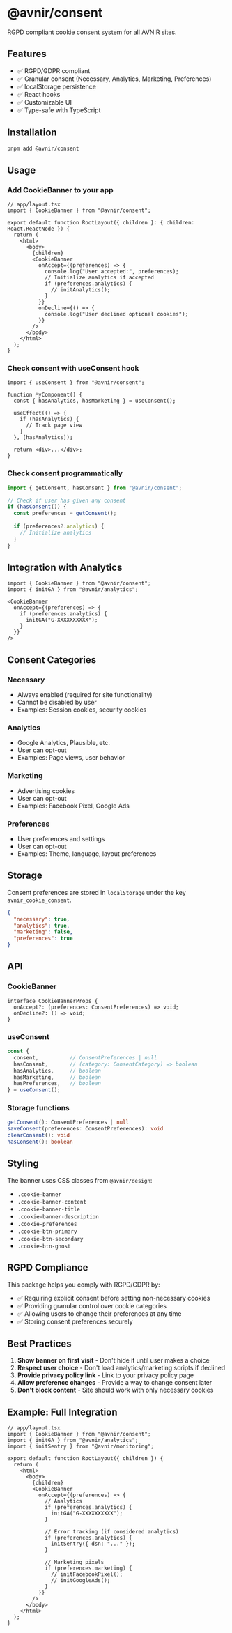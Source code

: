# @avnir/consent

RGPD compliant cookie consent system for all AVNIR sites.

## Features

- ✅ RGPD/GDPR compliant
- ✅ Granular consent (Necessary, Analytics, Marketing, Preferences)
- ✅ localStorage persistence
- ✅ React hooks
- ✅ Customizable UI
- ✅ Type-safe with TypeScript

## Installation

```bash
pnpm add @avnir/consent
```

## Usage

### Add CookieBanner to your app

```tsx
// app/layout.tsx
import { CookieBanner } from "@avnir/consent";

export default function RootLayout({ children }: { children: React.ReactNode }) {
  return (
    <html>
      <body>
        {children}
        <CookieBanner
          onAccept={(preferences) => {
            console.log("User accepted:", preferences);
            // Initialize analytics if accepted
            if (preferences.analytics) {
              // initAnalytics();
            }
          }}
          onDecline={() => {
            console.log("User declined optional cookies");
          }}
        />
      </body>
    </html>
  );
}
```

### Check consent with useConsent hook

```tsx
import { useConsent } from "@avnir/consent";

function MyComponent() {
  const { hasAnalytics, hasMarketing } = useConsent();

  useEffect(() => {
    if (hasAnalytics) {
      // Track page view
    }
  }, [hasAnalytics]);

  return <div>...</div>;
}
```

### Check consent programmatically

```typescript
import { getConsent, hasConsent } from "@avnir/consent";

// Check if user has given any consent
if (hasConsent()) {
  const preferences = getConsent();
  
  if (preferences?.analytics) {
    // Initialize analytics
  }
}
```

## Integration with Analytics

```tsx
import { CookieBanner } from "@avnir/consent";
import { initGA } from "@avnir/analytics";

<CookieBanner
  onAccept={(preferences) => {
    if (preferences.analytics) {
      initGA("G-XXXXXXXXXX");
    }
  }}
/>
```

## Consent Categories

### Necessary
- Always enabled (required for site functionality)
- Cannot be disabled by user
- Examples: Session cookies, security cookies

### Analytics
- Google Analytics, Plausible, etc.
- User can opt-out
- Examples: Page views, user behavior

### Marketing
- Advertising cookies
- User can opt-out
- Examples: Facebook Pixel, Google Ads

### Preferences
- User preferences and settings
- User can opt-out
- Examples: Theme, language, layout preferences

## Storage

Consent preferences are stored in `localStorage` under the key `avnir_cookie_consent`.

```json
{
  "necessary": true,
  "analytics": true,
  "marketing": false,
  "preferences": true
}
```

## API

### CookieBanner

```tsx
interface CookieBannerProps {
  onAccept?: (preferences: ConsentPreferences) => void;
  onDecline?: () => void;
}
```

### useConsent

```typescript
const {
  consent,          // ConsentPreferences | null
  hasConsent,       // (category: ConsentCategory) => boolean
  hasAnalytics,     // boolean
  hasMarketing,     // boolean
  hasPreferences,   // boolean
} = useConsent();
```

### Storage functions

```typescript
getConsent(): ConsentPreferences | null
saveConsent(preferences: ConsentPreferences): void
clearConsent(): void
hasConsent(): boolean
```

## Styling

The banner uses CSS classes from `@avnir/design`:
- `.cookie-banner`
- `.cookie-banner-content`
- `.cookie-banner-title`
- `.cookie-banner-description`
- `.cookie-preferences`
- `.cookie-btn-primary`
- `.cookie-btn-secondary`
- `.cookie-btn-ghost`

## RGPD Compliance

This package helps you comply with RGPD/GDPR by:
- ✅ Requiring explicit consent before setting non-necessary cookies
- ✅ Providing granular control over cookie categories
- ✅ Allowing users to change their preferences at any time
- ✅ Storing consent preferences securely

## Best Practices

1. **Show banner on first visit** - Don't hide it until user makes a choice
2. **Respect user choice** - Don't load analytics/marketing scripts if declined
3. **Provide privacy policy link** - Link to your privacy policy page
4. **Allow preference changes** - Provide a way to change consent later
5. **Don't block content** - Site should work with only necessary cookies

## Example: Full Integration

```tsx
// app/layout.tsx
import { CookieBanner } from "@avnir/consent";
import { initGA } from "@avnir/analytics";
import { initSentry } from "@avnir/monitoring";

export default function RootLayout({ children }) {
  return (
    <html>
      <body>
        {children}
        <CookieBanner
          onAccept={(preferences) => {
            // Analytics
            if (preferences.analytics) {
              initGA("G-XXXXXXXXXX");
            }
            
            // Error tracking (if considered analytics)
            if (preferences.analytics) {
              initSentry({ dsn: "..." });
            }
            
            // Marketing pixels
            if (preferences.marketing) {
              // initFacebookPixel();
              // initGoogleAds();
            }
          }}
        />
      </body>
    </html>
  );
}
```
